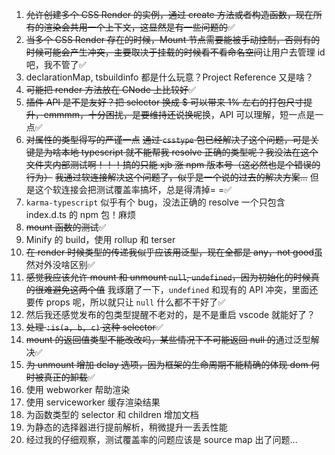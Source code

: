 1. <del>允许创建多个 CSS Render 的实例，通过 create 方法或者构造函数，现在所有的渲染会共用一个上下文，这显然是有一些问题的</del>✅
2. <del>当多个 CSS Render 存在的时候，Mount 节点需要能被手动控制，否则有的时候可能会产生冲突，主要取决于挂载的时候看不看命名空间</del>让用户去管理 id 吧，我不管了✅
3. declarationMap, tsbuildinfo 都是什么玩意？Project Reference 又是啥？
4. <del>可能把 render 方法放在 CNode 上比较好</del>✅
5. <del>插件 API 是不是友好？把 selector 换成 $ 可以带来 1% 左右的打包尺寸提升，emmmm，十分困扰，是要维持还说换呢</del>换，API 可以理解，短一点是一点✅
6. <del>对属性的类型得写的严谨一点</del> <del>通过 `csstype` 包已经解决了这个问题，可是关键是为啥本地 typescript 就不能帮我 resolve 正确的类型呢？我没法在这个文件夹内部测试啊！！！搞的只能 xjb 涨 npm 版本号（这必然也是个错误的行为）</del> <del>我通过软连接解决这个问题了，似乎是一个说的过去的解决方案...</del> 但是这个软连接会把测试覆盖率搞坏，总是得清掉= =✅
7. `karma-typescript` 似乎有个 bug，没法正确的 resolve 一个只包含 index.d.ts 的 npm 包！麻烦
8. <del>mount 函数的测试</del>✅
9. Minify 的 build，使用 rollup 和 terser
10. <del>在 render 时候类型的传递我似乎应该用泛型，现在全都是 any，not good</del>虽然对外没啥区别✅
11. <del>感觉我应该允许 mount 和 unmount `null`, `undefined`，因为初始化的时候真的很难避免这两个值</del> 我琢磨了一下，`undefined` 和现有的 API 冲突，里面还要传 props 呢，所以就只让 `null` 什么都不干好了✅
12. 然后我还感觉发布的包类型提醒不老对的，是不是重启 vscode 就能好了？
13. <del>处理 `:is(a, b, c)` 这种 selector</del>✅
14. <del>mount 的返回值类型不能改改吗，某些情况下不可能返回 null 的</del>通过泛型解决✅
15. <del>为 unmount 增加 delay 选项，因为框架的生命周期不能精确的体现 dom 何时被真正的卸载</del>✅
16. 使用 webworker 帮助渲染
17. 使用 serviceworker 缓存渲染结果
18. 为函数类型的 selector 和 children 增加文档
19. 为静态的选择器进行提前解析，稍微提升一丢丢性能
20. 经过我的仔细观察，测试覆盖率的问题应该是 source map 出了问题...